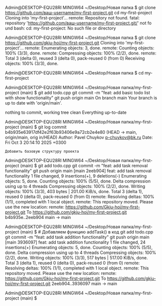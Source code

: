 
Admin@DESKTOP-EQU28RI MINGW64 ~/Desktop/Новая папка
$ git clone https://github.com/ваш-username/my-first-project.git
cd my-first-project
Cloning into 'my-first-project'...
remote: Repository not found.
fatal: repository 'https://github.com/ваш-username/my-first-project.git/' not fo
und
bash: cd: my-first-project: No such file or directory

Admin@DESKTOP-EQU28RI MINGW64 ~/Desktop/Новая папка
$ git clone https://github.com/gkju-hoi/my-first-project.git
Cloning into 'my-first-project'...
remote: Enumerating objects: 3, done.
remote: Counting objects: 100% (3/3), done.
remote: Compressing objects: 100% (2/2), done.
remote: Total 3 (delta 0), reused 3 (delta 0), pack-reused 0 (from 0)
Receiving objects: 100% (3/3), done.

Admin@DESKTOP-EQU28RI MINGW64 ~/Desktop/Новая папка
$ cd my-first-project

Admin@DESKTOP-EQU28RI MINGW64 ~/Desktop/Новая папка/my-first-project (main)
$ git add todo.cpp
git commit -m "feat: add basic todo list with show functionality"
git push origin main
On branch main
Your branch is up to date with 'origin/main'.

nothing to commit, working tree clean
Everything up-to-date

Admin@DESKTOP-EQU28RI MINGW64 ~/Desktop/Новая папка/my-first-project (main)
$ git log
commit b4b935e63917df42e2f63b93406e9a72cb2e4e80 (HEAD -> main, origin/main, orig
in/HEAD)
Author: Pavel Chuykov <p-chuykov@bk.ru>
Date:   Fri Oct 3 20:14:10 2025 +0300

    Добавить базовую структуру проекта

Admin@DESKTOP-EQU28RI MINGW64 ~/Desktop/Новая папка/my-first-project (main)
$ git add todo.cpp
git commit -m "feat: add task removal functionality"
git push origin main
[main 2eeb904] feat: add task removal functionality
 1 file changed, 9 insertions(+), 9 deletions(-)
Enumerating objects: 5, done.
Counting objects: 100% (5/5), done.
Delta compression using up to 4 threads
Compressing objects: 100% (2/2), done.
Writing objects: 100% (3/3), 403 bytes | 201.00 KiB/s, done.
Total 3 (delta 1), reused 0 (delta 0), pack-reused 0 (from 0)
remote: Resolving deltas: 100% (1/1), completed with 1 local object.
remote: This repository moved. Please use the new location:
remote:   https://github.com/Gkju-hoi/my-first-project.git
To https://github.com/gkju-hoi/my-first-project.git
   b4b935e..2eeb904  main -> main

Admin@DESKTOP-EQU28RI MINGW64 ~/Desktop/Новая папка/my-first-project (main)
$ # Добавляем функцию addTask() в код
git add todo.cpp
git commit -m "feat: add task addition functionality"
git push origin main
[main 3936097] feat: add task addition functionality
 1 file changed, 24 insertions(+)
Enumerating objects: 5, done.
Counting objects: 100% (5/5), done.
Delta compression using up to 4 threads
Compressing objects: 100% (2/2), done.
Writing objects: 100% (3/3), 517 bytes | 517.00 KiB/s, done.
Total 3 (delta 1), reused 0 (delta 0), pack-reused 0 (from 0)
remote: Resolving deltas: 100% (1/1), completed with 1 local object.
remote: This repository moved. Please use the new location:
remote:   https://github.com/Gkju-hoi/my-first-project.git
To https://github.com/gkju-hoi/my-first-project.git
   2eeb904..3936097  main -> main

Admin@DESKTOP-EQU28RI MINGW64 ~/Desktop/Новая папка/my-first-project (main)
$
